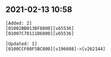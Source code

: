 ## 2021-02-13 10:58
```
[Added: 2]
[01002BB013BF8800][v65536]
[01007C70111D6800][v65536]

[Updated: 1]
[0100CCF00F5BC800][v196608]->[v262144]
```
